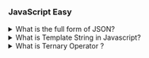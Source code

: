 ### JavaScript Easy

<details>
  <summary>What is the full form of JSON?</summary>

JavaScript Object Notation

</details>


<details>
  <summary>What is Template String in Javascript?</summary>

  * Template String  is a another way to create a String in javaScript to embedded a variables and expression in javaScript .
  * It denoted as a backticks `(``)` character instead of double `" "` or single quotes ` ' ' ` and 
  It allows placeholder `${ }` to embedded variables and expression directly .
  * Template string is used to string formating .
  * With the help of Template string we can add multiline String without using Escape character `\n`


  

  ```js showLineNumbers="true"
 <!DOCTYPE html>
<html>
  <head>
  </head>
  <body>
    <script>
      const num1 = 80;
      const num2 = 20;
      console.log(`The sum of ${num1} and ${num2} is `${num1+num2});
    </script>
  </body>
</html>
```

**output:**
> The sum of 80 and 20 is 100.

In above example  In Line no. 7  we create one variable num1 and store  80 ,In Line no. 8  create a variable num2 and store a value 20  and In Line no. 9 In console.log() we print a actual value of num1 and num2 and it sum with the help of ${}.


</details>

<details>
  <summary>What is Ternary Operator ?</summary>
 
</details>


